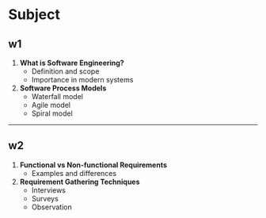# Subject

## w1

1. **What is Software Engineering?**
   - Definition and scope
   - Importance in modern systems
2. **Software Process Models**
   - Waterfall model
   - Agile model
   - Spiral model

---

## w2

1. **Functional vs Non-functional Requirements**
   - Examples and differences
2. **Requirement Gathering Techniques**
   - Interviews
   - Surveys
   - Observation

<!-- |  Symbol | Use                    | Example                  | -->
<!-- | :-----: | :--------------------- | :----------------------- | -->
<!-- |   `#`   | Main Title             | `# Subject Name`         | -->
<!-- |   `##`  | Lecture / Week Heading | `## Week 1 - Topic Name` | -->
<!-- |   `1.`  | Numbered List (Topics) | `1. Topic`               | -->
<!-- |   `-`   | Subpoints              | `- Explanation`          | -->
<!-- | `** **` | Bold                   | `**Important Term**`     | -->
<!-- |  `_ _`  | Italic                 | `_definition_`           | -->
<!-- |  `---`  | Divider line           | `---`                    | -->